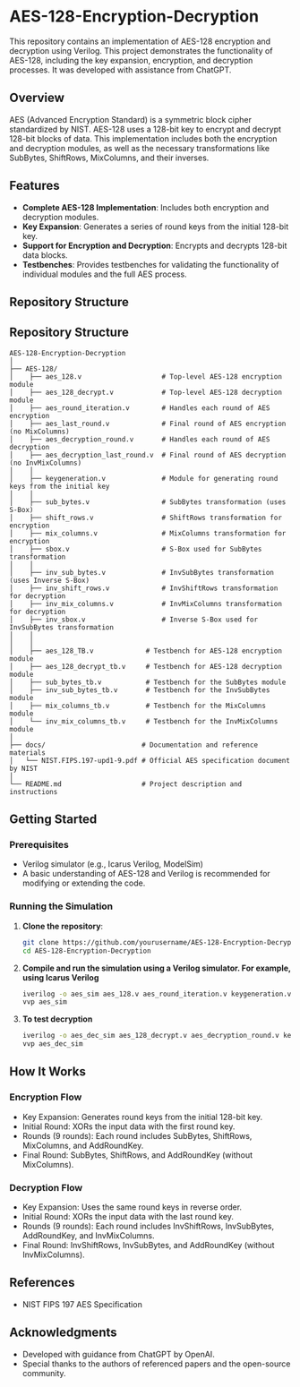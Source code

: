 # AES-128-Encryption-Decryption

This repository contains an implementation of AES-128 encryption and decryption using Verilog. This project demonstrates the functionality of AES-128, including the key expansion, encryption, and decryption processes. It was developed with assistance from ChatGPT.

## Overview

AES (Advanced Encryption Standard) is a symmetric block cipher standardized by NIST. AES-128 uses a 128-bit key to encrypt and decrypt 128-bit blocks of data. This implementation includes both the encryption and decryption modules, as well as the necessary transformations like SubBytes, ShiftRows, MixColumns, and their inverses.

## Features

- **Complete AES-128 Implementation**: Includes both encryption and decryption modules.
- **Key Expansion**: Generates a series of round keys from the initial 128-bit key.
- **Support for Encryption and Decryption**: Encrypts and decrypts 128-bit data blocks.
- **Testbenches**: Provides testbenches for validating the functionality of individual modules and the full AES process.

## Repository Structure

## Repository Structure
  
    AES-128-Encryption-Decryption
    │
    ├── AES-128/
    │    ├── aes_128.v                    # Top-level AES-128 encryption module
    │    ├── aes_128_decrypt.v            # Top-level AES-128 decryption module
    │    ├── aes_round_iteration.v        # Handles each round of AES encryption
    │    ├── aes_last_round.v             # Final round of AES encryption (no MixColumns)
    │    ├── aes_decryption_round.v       # Handles each round of AES decryption
    │    ├── aes_decryption_last_round.v  # Final round of AES decryption (no InvMixColumns)
    │    │
    │    ├── keygeneration.v              # Module for generating round keys from the initial key
    │    │
    │    ├── sub_bytes.v                  # SubBytes transformation (uses S-Box)
    │    ├── shift_rows.v                 # ShiftRows transformation for encryption
    │    ├── mix_columns.v                # MixColumns transformation for encryption
    │    ├── sbox.v                       # S-Box used for SubBytes transformation
    │    │
    │    ├── inv_sub_bytes.v              # InvSubBytes transformation (uses Inverse S-Box)
    │    ├── inv_shift_rows.v             # InvShiftRows transformation for decryption
    │    ├── inv_mix_columns.v            # InvMixColumns transformation for decryption
    │    ├── inv_sbox.v                   # Inverse S-Box used for InvSubBytes transformation
    │    │
    │    │
    │    ├── aes_128_TB.v             # Testbench for AES-128 encryption module
    │    ├── aes_128_decrypt_tb.v     # Testbench for AES-128 decryption module
    │    ├── sub_bytes_tb.v           # Testbench for the SubBytes module
    │    ├── inv_sub_bytes_tb.v       # Testbench for the InvSubBytes module
    │    ├── mix_columns_tb.v         # Testbench for the MixColumns module
    │    └── inv_mix_columns_tb.v     # Testbench for the InvMixColumns module
    │
    ├── docs/                        # Documentation and reference materials
    │   └── NIST.FIPS.197-upd1-9.pdf # Official AES specification document by NIST
    │
    └── README.md                    # Project description and instructions

## Getting Started

### Prerequisites

- Verilog simulator (e.g., Icarus Verilog, ModelSim)
- A basic understanding of AES-128 and Verilog is recommended for modifying or extending the code.

### Running the Simulation

1. **Clone the repository**:
   ```bash
   git clone https://github.com/yourusername/AES-128-Encryption-Decryption.git
   cd AES-128-Encryption-Decryption

2. **Compile and run the simulation using a Verilog simulator. For example, using Icarus Verilog**
    ```bash
    iverilog -o aes_sim aes_128.v aes_round_iteration.v keygeneration.v sub_bytes.v shift_rows.v mix_columns.v sbox.v
    vvp aes_sim
3. **To test decryption**
    ```bash
    iverilog -o aes_dec_sim aes_128_decrypt.v aes_decryption_round.v keygeneration.v inv_sub_bytes.v inv_shift_rows.v inv_mix_columns.v inv_sbox.v
    vvp aes_dec_sim

## How It Works

### Encryption Flow
- Key Expansion: Generates round keys from the initial 128-bit key.
- Initial Round: XORs the input data with the first round key.
- Rounds (9 rounds): Each round includes SubBytes, ShiftRows, MixColumns, and AddRoundKey.
- Final Round: SubBytes, ShiftRows, and AddRoundKey (without MixColumns).
### Decryption Flow
- Key Expansion: Uses the same round keys in reverse order.
- Initial Round: XORs the input data with the last round key.
- Rounds (9 rounds): Each round includes InvShiftRows, InvSubBytes, AddRoundKey, and InvMixColumns.
- Final Round: InvShiftRows, InvSubBytes, and AddRoundKey (without InvMixColumns).

## References
- NIST FIPS 197 AES Specification

## Acknowledgments
- Developed with guidance from ChatGPT by OpenAI.
- Special thanks to the authors of referenced papers and the open-source community.